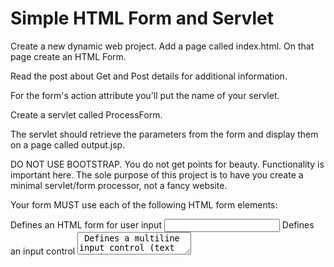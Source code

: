 # Simple HTML Form and Servlet

Create a new dynamic web project. Add a page called index.html. On that page create an HTML Form.

Read the post about Get and Post details for additional information.

For the form's action attribute you'll put the name of your servlet.

Create a servlet called ProcessForm.

The servlet should retrieve the parameters from the form and display them on a page called output.jsp.

DO NOT USE BOOTSTRAP. You do not get points for beauty. Functionality is important here. The sole purpose of this project is to have you create a minimal servlet/form processor, not a fancy website.

Your form MUST use each of the following HTML form elements:

<form> Defines an HTML form for user input
<input> Defines an input control
<textarea> Defines a multiline input control (text area)
<label> Defines a label for an <input> element
<select> Defines a drop-down list
<optgroup> Defines a group of related options in a drop-down list
<option> Defines an option in a drop-down list
<submit>Defines a form submit button
<button> Defines a clickable button